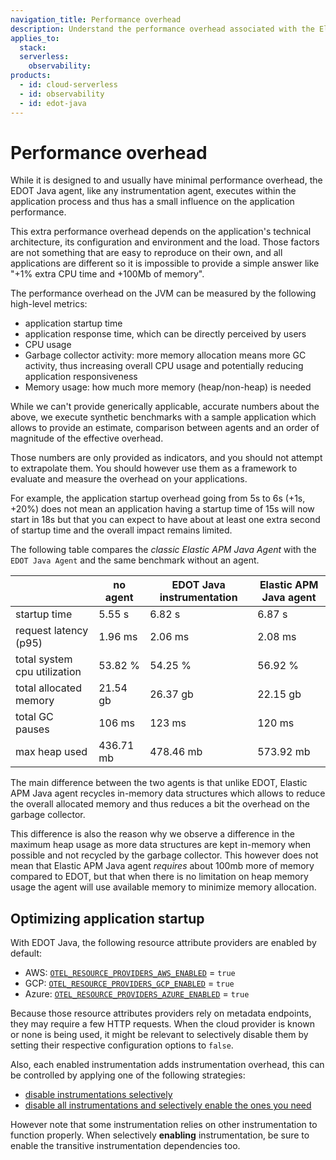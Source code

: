 ```yaml
---
navigation_title: Performance overhead
description: Understand the performance overhead associated with the Elastic Distribution of OpenTelemetry (EDOT) Java Agent compared to the classic Elastic APM agent and no agent.
applies_to:
  stack:
  serverless:
    observability:
products:
  - id: cloud-serverless
  - id: observability
  - id: edot-java
---
```

# Performance overhead

While it is designed to and usually have minimal performance overhead, the EDOT Java agent, like any instrumentation agent,
executes within the application process and thus has a small influence on the application performance. 

This extra performance overhead depends on the application's technical architecture, its configuration and environment and 
the load. Those factors are not something that are easy to reproduce on their own, and all applications are different so 
it is impossible to provide a simple answer like "+1% extra CPU time and +100Mb of memory".

The performance overhead on the JVM can be measured by the following high-level metrics:

- application startup time
- application response time, which can be directly perceived by users
- CPU usage
- Garbage collector activity: more memory allocation means more GC activity, thus increasing overall CPU usage and potentially reducing application responsiveness
- Memory usage: how much more memory (heap/non-heap) is needed

While we can't provide generically applicable, accurate numbers about the above, we execute synthetic benchmarks with a sample application
which allows to provide an estimate, comparison between agents and an order of magnitude of the effective overhead.

Those numbers are only provided as indicators, and you should not attempt to extrapolate them. You should however use
them as a framework to evaluate and measure the overhead on your applications.

For example, the application startup overhead going from 5s to 6s (+1s, +20%) does not mean an application having a startup time of
15s will now start in 18s but that you can expect to have about at least one extra second of startup time and the overall
impact remains limited.

The following table compares the *classic Elastic APM Java Agent* with the `EDOT Java Agent` and the same benchmark without an agent.

|                              | no agent  | EDOT Java instrumentation | Elastic APM Java agent |
|------------------------------|-----------|---------------------------|------------------------|
| startup time                 | 5.55 s    | 6.82 s                    | 6.87 s                 |
| request latency (p95)        | 1.96 ms   | 2.06 ms                   | 2.08 ms                |
| total system cpu utilization | 53.82 %   | 54.25 %                   | 56.92 %                |
| total allocated memory       | 21.54 gb  | 26.37 gb                  | 22.15 gb               |
| total GC pauses              | 106 ms    | 123 ms                    | 120 ms                 |
| max heap used                | 436.71 mb | 478.46 mb                 | 573.92 mb              |

The main difference between the two agents is that unlike EDOT, Elastic APM Java agent recycles in-memory data
structures which allows to reduce the overall allocated memory and thus reduces a bit the overhead on the garbage collector.

This difference is also the reason why we observe a difference in the maximum heap usage as more data structures are kept
in-memory when possible and not recycled by the garbage collector. This however does not mean that Elastic APM Java agent _requires_
about 100mb more of memory compared to EDOT, but that when there is no limitation on heap memory usage the agent will
use available memory to minimize memory allocation.

## Optimizing application startup

With EDOT Java, the following resource attribute providers are enabled by default:

- AWS: [`OTEL_RESOURCE_PROVIDERS_AWS_ENABLED`](./configuration.md#configuration-options) = `true`
- GCP: [`OTEL_RESOURCE_PROVIDERS_GCP_ENABLED`](./configuration.md#configuration-options) = `true`
- Azure: [`OTEL_RESOURCE_PROVIDERS_AZURE_ENABLED`](./configuration.md#configuration-options) = `true`

Because those resource attributes providers rely on metadata endpoints, they may require a few HTTP requests.
When the cloud provider is known or none is being used, it might be relevant to selectively disable them by setting
their respective configuration options to `false`.

Also, each enabled instrumentation adds instrumentation overhead, this can be controlled by applying one of the following strategies:

- [disable instrumentations selectively](https://opentelemetry.io/docs/zero-code/java/agent/disable/#suppressing-specific-agent-instrumentation)
- [disable all instrumentations and selectively enable the ones you need](https://opentelemetry.io/docs/zero-code/java/agent/disable/#enable-only-specific-instrumentation)

However note that some instrumentation relies on other instrumentation to function properly.
When selectively **enabling** instrumentation, be sure to enable the transitive instrumentation dependencies too.
